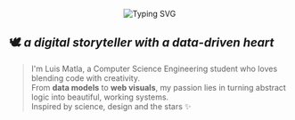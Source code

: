 <!--banner-->
<p align="center">
  <img src="https://readme-typing-svg.demolab.com?font=Fira+Code&weight=700&size=30&pause=1000&color=ffdf6d&center=true&vCenter=true&width=900&lines=Hey%2C+I'm+Luis+Matla+%F0%9F%8C%BB;Engineer+%7C+Data+Analyst+%7C+Creative+Coder" alt="Typing SVG" />
</p>


## 🕊️ *a digital storyteller with a data-driven heart*

> I'm Luis Matla, a Computer Science Engineering student who loves blending code with creativity.  
> From **data models** to **web visuals**, my passion lies in turning abstract logic into beautiful, working systems.  
> Inspired by science, design and the stars ✨


